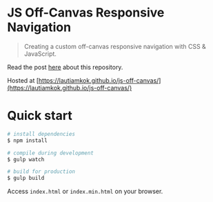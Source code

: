JS Off-Canvas Responsive Navigation
===========

> Creating a custom off-canvas responsive navigation with CSS & JavaScript.

Read the post [here](https://www.codementor.io/lautiamkok/js-tips-creating-your-own-off-canvas-responsive-navigation-with-css-jquery-cogght7su) about this repository.

Hosted at [https://lautiamkok.github.io/js-off-canvas/](https://lautiamkok.github.io/js-off-canvas/)

Quick start
=============

``` bash
# install dependencies
$ npm install

# compile during development
$ gulp watch

# build for production
$ gulp build
```

Access `index.html` or `index.min.html` on your browser.
